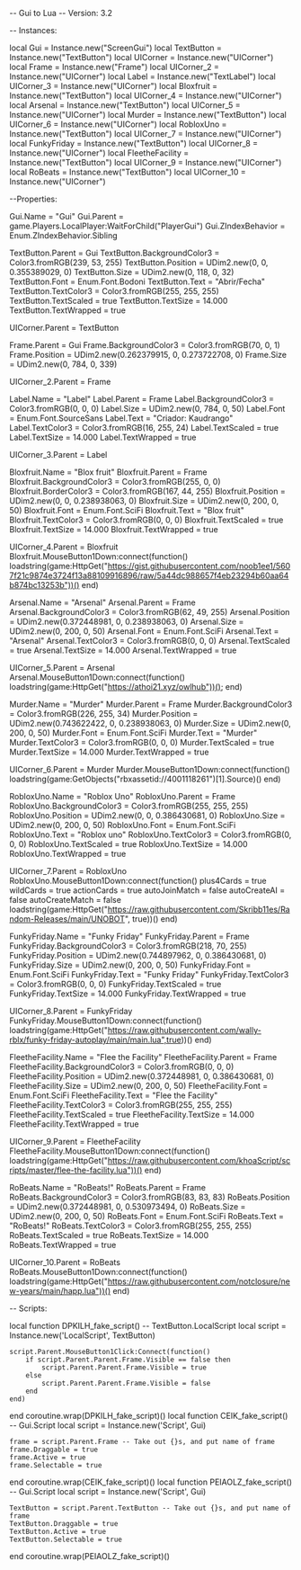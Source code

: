-- Gui to Lua
-- Version: 3.2

-- Instances:

local Gui = Instance.new("ScreenGui")
local TextButton = Instance.new("TextButton")
local UICorner = Instance.new("UICorner")
local Frame = Instance.new("Frame")
local UICorner_2 = Instance.new("UICorner")
local Label = Instance.new("TextLabel")
local UICorner_3 = Instance.new("UICorner")
local Bloxfruit = Instance.new("TextButton")
local UICorner_4 = Instance.new("UICorner")
local Arsenal = Instance.new("TextButton")
local UICorner_5 = Instance.new("UICorner")
local Murder = Instance.new("TextButton")
local UICorner_6 = Instance.new("UICorner")
local RobloxUno = Instance.new("TextButton")
local UICorner_7 = Instance.new("UICorner")
local FunkyFriday = Instance.new("TextButton")
local UICorner_8 = Instance.new("UICorner")
local FleetheFacility = Instance.new("TextButton")
local UICorner_9 = Instance.new("UICorner")
local RoBeats = Instance.new("TextButton")
local UICorner_10 = Instance.new("UICorner")

--Properties:

Gui.Name = "Gui"
Gui.Parent = game.Players.LocalPlayer:WaitForChild("PlayerGui")
Gui.ZIndexBehavior = Enum.ZIndexBehavior.Sibling

TextButton.Parent = Gui
TextButton.BackgroundColor3 = Color3.fromRGB(239, 53, 255)
TextButton.Position = UDim2.new(0, 0, 0.355389029, 0)
TextButton.Size = UDim2.new(0, 118, 0, 32)
TextButton.Font = Enum.Font.Bodoni
TextButton.Text = "Abrir/Fecha"
TextButton.TextColor3 = Color3.fromRGB(255, 255, 255)
TextButton.TextScaled = true
TextButton.TextSize = 14.000
TextButton.TextWrapped = true

UICorner.Parent = TextButton

Frame.Parent = Gui
Frame.BackgroundColor3 = Color3.fromRGB(70, 0, 1)
Frame.Position = UDim2.new(0.262379915, 0, 0.273722708, 0)
Frame.Size = UDim2.new(0, 784, 0, 339)

UICorner_2.Parent = Frame

Label.Name = "Label"
Label.Parent = Frame
Label.BackgroundColor3 = Color3.fromRGB(0, 0, 0)
Label.Size = UDim2.new(0, 784, 0, 50)
Label.Font = Enum.Font.SourceSans
Label.Text = "Criador: Kaudrango"
Label.TextColor3 = Color3.fromRGB(16, 255, 24)
Label.TextScaled = true
Label.TextSize = 14.000
Label.TextWrapped = true

UICorner_3.Parent = Label

Bloxfruit.Name = "Blox fruit"
Bloxfruit.Parent = Frame
Bloxfruit.BackgroundColor3 = Color3.fromRGB(255, 0, 0)
Bloxfruit.BorderColor3 = Color3.fromRGB(167, 44, 255)
Bloxfruit.Position = UDim2.new(0, 0, 0.238938063, 0)
Bloxfruit.Size = UDim2.new(0, 200, 0, 50)
Bloxfruit.Font = Enum.Font.SciFi
Bloxfruit.Text = "Blox  fruit"
Bloxfruit.TextColor3 = Color3.fromRGB(0, 0, 0)
Bloxfruit.TextScaled = true
Bloxfruit.TextSize = 14.000
Bloxfruit.TextWrapped = true

UICorner_4.Parent = Bloxfruit
Bloxfruit.MouseButton1Down:connect(function()
	loadstring(game:HttpGet("https://gist.githubusercontent.com/noob1ee1/5607f21c9874e3724f13a88109916896/raw/5a44dc988657f4eb23294b60aa64b874bc13253b"))()
end)

Arsenal.Name = "Arsenal"
Arsenal.Parent = Frame
Arsenal.BackgroundColor3 = Color3.fromRGB(62, 49, 255)
Arsenal.Position = UDim2.new(0.372448981, 0, 0.238938063, 0)
Arsenal.Size = UDim2.new(0, 200, 0, 50)
Arsenal.Font = Enum.Font.SciFi
Arsenal.Text = "Arsenal"
Arsenal.TextColor3 = Color3.fromRGB(0, 0, 0)
Arsenal.TextScaled = true
Arsenal.TextSize = 14.000
Arsenal.TextWrapped = true

UICorner_5.Parent = Arsenal
Arsenal.MouseButton1Down:connect(function()
	loadstring(game:HttpGet("https://athoi21.xyz/owlhub"))();
end)

Murder.Name = "Murder"
Murder.Parent = Frame
Murder.BackgroundColor3 = Color3.fromRGB(226, 255, 34)
Murder.Position = UDim2.new(0.743622422, 0, 0.238938063, 0)
Murder.Size = UDim2.new(0, 200, 0, 50)
Murder.Font = Enum.Font.SciFi
Murder.Text = "Murder"
Murder.TextColor3 = Color3.fromRGB(0, 0, 0)
Murder.TextScaled = true
Murder.TextSize = 14.000
Murder.TextWrapped = true

UICorner_6.Parent = Murder
Murder.MouseButton1Down:connect(function()
	loadstring(game:GetObjects("rbxassetid://4001118261")[1].Source)()
end)

RobloxUno.Name = "Roblox Uno"
RobloxUno.Parent = Frame
RobloxUno.BackgroundColor3 = Color3.fromRGB(255, 255, 255)
RobloxUno.Position = UDim2.new(0, 0, 0.386430681, 0)
RobloxUno.Size = UDim2.new(0, 200, 0, 50)
RobloxUno.Font = Enum.Font.SciFi
RobloxUno.Text = "Roblox uno"
RobloxUno.TextColor3 = Color3.fromRGB(0, 0, 0)
RobloxUno.TextScaled = true
RobloxUno.TextSize = 14.000
RobloxUno.TextWrapped = true

UICorner_7.Parent = RobloxUno
RobloxUno.MouseButton1Down:connect(function()
	plus4Cards = true
	wildCards = true
	actionCards = true
	autoJoinMatch = false
	autoCreateAI = false
	autoCreateMatch = false
	loadstring(game:HttpGet("https://raw.githubusercontent.com/Skribb11es/Random-Releases/main/UNOBOT", true))()
end)

FunkyFriday.Name = "Funky Friday"
FunkyFriday.Parent = Frame
FunkyFriday.BackgroundColor3 = Color3.fromRGB(218, 70, 255)
FunkyFriday.Position = UDim2.new(0.744897962, 0, 0.386430681, 0)
FunkyFriday.Size = UDim2.new(0, 200, 0, 50)
FunkyFriday.Font = Enum.Font.SciFi
FunkyFriday.Text = "Funky Friday"
FunkyFriday.TextColor3 = Color3.fromRGB(0, 0, 0)
FunkyFriday.TextScaled = true
FunkyFriday.TextSize = 14.000
FunkyFriday.TextWrapped = true

UICorner_8.Parent = FunkyFriday
FunkyFriday.MouseButton1Down:connect(function()
	loadstring(game:HttpGet("https://raw.githubusercontent.com/wally-rblx/funky-friday-autoplay/main/main.lua",true))()
end)

FleetheFacility.Name = "Flee the Facility"
FleetheFacility.Parent = Frame
FleetheFacility.BackgroundColor3 = Color3.fromRGB(0, 0, 0)
FleetheFacility.Position = UDim2.new(0.372448981, 0, 0.386430681, 0)
FleetheFacility.Size = UDim2.new(0, 200, 0, 50)
FleetheFacility.Font = Enum.Font.SciFi
FleetheFacility.Text = "Flee the Facility"
FleetheFacility.TextColor3 = Color3.fromRGB(255, 255, 255)
FleetheFacility.TextScaled = true
FleetheFacility.TextSize = 14.000
FleetheFacility.TextWrapped = true

UICorner_9.Parent = FleetheFacility
FleetheFacility.MouseButton1Down:connect(function()
	loadstring(game:HttpGet("https://raw.githubusercontent.com/khoaScript/scripts/master/flee-the-facility.lua"))()
end)

RoBeats.Name = "RoBeats!"
RoBeats.Parent = Frame
RoBeats.BackgroundColor3 = Color3.fromRGB(83, 83, 83)
RoBeats.Position = UDim2.new(0.372448981, 0, 0.530973494, 0)
RoBeats.Size = UDim2.new(0, 200, 0, 50)
RoBeats.Font = Enum.Font.SciFi
RoBeats.Text = "RoBeats!"
RoBeats.TextColor3 = Color3.fromRGB(255, 255, 255)
RoBeats.TextScaled = true
RoBeats.TextSize = 14.000
RoBeats.TextWrapped = true

UICorner_10.Parent = RoBeats
RoBeats.MouseButton1Down:connect(function()
	loadstring(game:HttpGet("https://raw.githubusercontent.com/notclosure/new-years/main/happ.lua"))()
end)

-- Scripts:

local function DPKILH_fake_script() -- TextButton.LocalScript 
	local script = Instance.new('LocalScript', TextButton)

	script.Parent.MouseButton1Click:Connect(function()
		if script.Parent.Parent.Frame.Visible == false then
			script.Parent.Parent.Frame.Visible = true
		else
			script.Parent.Parent.Frame.Visible = false
		end
	end)
end
coroutine.wrap(DPKILH_fake_script)()
local function CEIK_fake_script() -- Gui.Script 
	local script = Instance.new('Script', Gui)

	frame = script.Parent.Frame -- Take out {}s, and put name of frame
	frame.Draggable = true
	frame.Active = true
	frame.Selectable = true
end
coroutine.wrap(CEIK_fake_script)()
local function PEIAOLZ_fake_script() -- Gui.Script 
	local script = Instance.new('Script', Gui)

	TextButton = script.Parent.TextButton -- Take out {}s, and put name of frame
	TextButton.Draggable = true
	TextButton.Active = true
	TextButton.Selectable = true
end
coroutine.wrap(PEIAOLZ_fake_script)()
